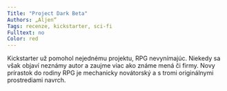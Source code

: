 ```yaml
---
Title: "Project Dark Beta"
Authors: „Aljen“
Tags: recenze, kickstarter, sci-fi
Fulltext: no
Color: red
---
```

Kickstarter už pomohol nejednému projektu,
RPG nevynímajúc. Niekedy sa však
objaví neznámy autor a zaujme viac ako
známe mená či firmy. Novy prírastok do
rodiny RPG je mechanicky novátorský a
s tromi originálnymi prostrediami navrch.